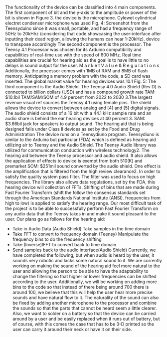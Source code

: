 The functionality of the device can be classified into 4 main components. The first component of bit and the y-axis to the amplitude or power of the bit is shown in Figure 3.
the device is the microphone. Cylewet cylindrical electret condenser microphone was used Fig. 4: Screenshot from the Teensyduino since it was small, portable, and had a frequency range of 50Hz to 20kHhz (considering that code showcasing the user-interface after inputting their dead region, allowing the humans can hear 1-20kHz). device to transpose accordingly
The second component is the processor. The Teensy 4.1 Processor was chosen for its Arduino compatibility and capabilities of real-time use with the speed of 600 MHz. Real time capabilities are crucial for hearing aid as the goal is to have little to no delays in sound output for the user. M a r k e t  V a l u e  &  R e g u l a t i o n s
Additionally, the processor comes with 1MB of RAM and 8MB of flash memory. Anticipating a memory problem with the code, a SD card was inserted.   The global market value for hearing devices was 10.1 Fig. 5: The third component is the Audio Shield. The Teensy 4.0 Audio Shield (Rev D) is connected to billion dollars (USD) and has a compound growth rate TAM: $10.1bil
TAM/SAM/SOM of 4.9 percent from 2022 to 2030 3.The largest revenue visual ref sources the Teensy 4.1 using female pins. The shield allows the device to convert between analog and [4] and [5]
digital signals. The audio shield consists of a 16 bit with a 44.1 kHz sample rate and an audio share is behind the ear hearing devices at 40 percent 3. SAM: $3.66bil
jack for speakers to output sound. The hearing aid that is being designed falls under Class II devices as set by the Food and Drug Administration The device runs on a Teensydiuno program. Teensydiuno is similar to the Arduino but particular (FDA) which is defined as hearing aid utilizing air to Teensy and the Audio Shield. The Teensy Audio library was utilized for communication conduction with wireless technology2. The hearing aid between the Teensy processor and audio shield. It also allows the application of effects to device is exempt from both 510(K) and premarket SOM: $251mil
sound converted by the audio shield. One effect is the amplification that is filtered from the high review clearance2. In order to satisfy the quality system pass filter. The filter was used to focus on high frequencies. The library also allows data regulations, set by the FDA, this hearing device will collection of FFTs. Shifting of bins that are made during Fast Fourier Transform (shift the follow the consensus standards set through the American Standards National Institute (ANSI).
frequencies from high to low) is applied to satisfy the hearing range.
Our most difficult task of the project is to be able to successfully perform Fast Fourier
Transform on any audio data that the Teensy takes in and make it sound pleasant to the user. Our plans go as follows for the hearing aid:
- Take in Audio Data (Audio Shield) Take samples in the time domain
- Take FFT to convert to frequency domain (Teensy) Manipulate the frequency bins to do the
frequency shifting
- Take (Inverse)IFFT to convert back to time domain
- Send samples back to the audio interface(Audio Shield)
   Currently, we have completed the following, but when audio is heard by the user, it sounds
very robotic and lacks some natural sound to it. We are currently working on making the sound of the hearing aid feel more natural to the user and allowing the person to be able to have the adaptability to change the filtering so that higher or lower frequencies can be shifted according to the user. Additionally, we will be working on adding more bins to the code so that instead of there being around 700 there is around 100, we believe that this will help the user hear more
precise sounds and have natural flow to it.
   The naturality of the sound can also be fixed by adding another microphone to the processor and combine the sounds so that the parts that cannot be heard seem a little clearer.
   Also, we want to solder on a battery so that the device can be carried around by a user and be easily replaced when it runs out of battery, but of course, with this comes the case that has to be 3-D printed so the user can carry it around their neck or have it on their side.
